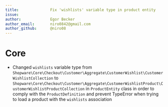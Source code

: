 ```yaml
---
title:              Fix 'wishlists' variable type in product entity
issue:              
author:             Egor Becker
author_email:       niro0842@gmail.com
author_github:      @niro08
---
```


# Core
* Changed `wishlists` variable type from `Shopware\Core\Checkout\Customer\Aggregate\CustomerWishlist\CustomerWishlistCollection` to `Shopware\Core\Checkout\Customer\Aggregate\CustomerWishlistProduct\CustomerWishlistProductCollection` in `ProductEntity` class in order to comply with the `ProductDefinition` and prevent TypeError when trying to load a product with the `wishlists` association
